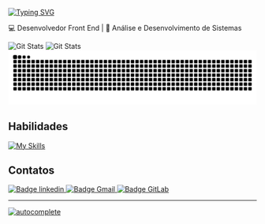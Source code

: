 <p><a href="https://git.io/typing-svg"><img src="https://readme-typing-svg.demolab.com?font=Fira+Code&pause=1000&color=FFFFFF&multiline=true&random=false&width=405&height=30&lines=Ol%C3%A1%2C+seja+bem+vindo+ao+meu+perfil!+" alt="Typing SVG" /></a></p>

<p>💻 Desenvolvedor Front End  | 🌱 Análise e Desenvolvimento de Sistemas</p>

<!-- Git Status -->
<div>
  <img src="https://github-readme-stats.vercel.app/api?username=OtavioMendesSantos&show_icons=true&theme=tokyonight" alt="Git Stats">
  <img src="https://github-readme-stats.vercel.app/api/top-langs/?username=OtavioMendesSantos&layout=compact&theme=tokyonight" alt="Git Stats" >
</div>
<!-- Jogo da Cobrinha -->
<picture>
  <source media="(prefers-color-scheme: dark)" srcset="https://raw.githubusercontent.com/OtavioMendesSantos/OtavioMendesSantos/output/github-contribution-grid-snake-dark.svg">
  <source media="(prefers-color-scheme: light)" srcset="https://raw.githubusercontent.com/OtavioMendesSantos/OtavioMendesSantos/output/github-contribution-grid-snake-dark.svg">
  <img alt="github contribution grid snake animation" src="https://raw.githubusercontent.com/OtavioMendesSantos/OtavioMendesSantos/output/github-contribution-grid-snake.svg">
</picture>

<h2>Habilidades</h2>

[![My Skills](https://skillicons.dev/icons?i=html,css,js,react,redux,mui,sass,mysql)](https://skillicons.dev)

<h2>Contatos</h2>
<a href="https://www.linkedin.com/in/otávio-mendes-santos-04b582263" target="_blank" target="_blank">
  <img src="https://img.shields.io/badge/linkedin-%230077B5.svg?style=for-the-badge&logo=linkedin&logoColor=white" alt="Badge linkedin">
</a>
<a href="mailto:dev.otavioms@gmail.com" target="_blank">
  <img src="https://img.shields.io/badge/Gmail-D14836?style=for-the-badge&logo=gmail&logoColor=white"  alt="Badge Gmail">
</a>
<a href="https://gitlab.com/OtavioMendesSantos" target="_blank">
  <img src="https://img.shields.io/badge/gitlab-%23181717.svg?style=for-the-badge&logo=gitlab&logoColor=white"  alt="Badge GitLab">
</a>

---

[![autocomplete](https://codeium.com/badges/user/covertly-expensive-sauger-74022/autocomplete)](https://codeium.com/profile/covertly-expensive-sauger-74022)
